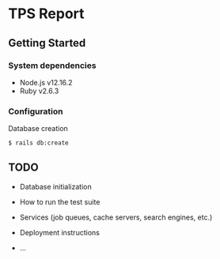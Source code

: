 # TPS Report

## Getting Started

### System dependencies

* Node.js v12.16.2
* Ruby v2.6.3

### Configuration

Database creation

```bash
$ rails db:create
```

## TODO

* Database initialization

* How to run the test suite

* Services (job queues, cache servers, search engines, etc.)

* Deployment instructions

* ...
